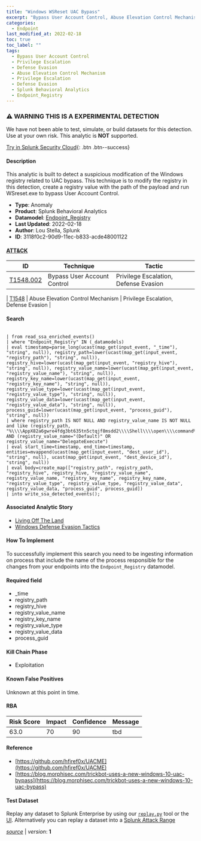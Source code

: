 ```yaml
---
title: "Windows WSReset UAC Bypass"
excerpt: "Bypass User Account Control, Abuse Elevation Control Mechanism"
categories:
  - Endpoint
last_modified_at: 2022-02-18
toc: true
toc_label: ""
tags:
  - Bypass User Account Control
  - Privilege Escalation
  - Defense Evasion
  - Abuse Elevation Control Mechanism
  - Privilege Escalation
  - Defense Evasion
  - Splunk Behavioral Analytics
  - Endpoint_Registry
---
```


### ⚠️ WARNING THIS IS A EXPERIMENTAL DETECTION
We have not been able to test, simulate, or build datasets for this detection. Use at your own risk. This analytic is **NOT** supported.


[Try in Splunk Security Cloud](https://www.splunk.com/en_us/cyber-security.html){: .btn .btn--success}

#### Description

This analytic is built to detect a suspicious modification of the Windows registry related to UAC bypass. This technique is to modify the registry in this detection, create a registry value with the path of the payload and run WSreset.exe to bypass User Account Control.

- **Type**: Anomaly
- **Product**: Splunk Behavioral Analytics
- **Datamodel**: [Endpoint_Registry](https://docs.splunk.com/Documentation/CIM/latest/User/EndpointRegistry)
- **Last Updated**: 2022-02-18
- **Author**: Lou Stella, Splunk
- **ID**: 3118f0c2-90d9-11ec-b833-acde48001122


#### [ATT&CK](https://attack.mitre.org/)

| ID          | Technique   | Tactic         |
| ----------- | ----------- |--------------- |
| [T1548.002](https://attack.mitre.org/techniques/T1548/002/) | Bypass User Account Control | Privilege Escalation, Defense Evasion |

| [T1548](https://attack.mitre.org/techniques/T1548/) | Abuse Elevation Control Mechanism | Privilege Escalation, Defense Evasion |

#### Search

```

| from read_ssa_enriched_events() 
| where "Endpoint_Registry" IN (_datamodels) 
| eval timestamp=parse_long(ucast(map_get(input_event, "_time"), "string", null)), registry_path=lower(ucast(map_get(input_event, "registry_path"), "string", null)), registry_hive=lower(ucast(map_get(input_event, "registry_hive"), "string", null)), registry_value_name=lower(ucast(map_get(input_event, "registry_value_name"), "string", null)), registry_key_name=lower(ucast(map_get(input_event, "registry_key_name"), "string", null)), registry_value_type=lower(ucast(map_get(input_event, "registry_value_type"), "string", null)), registry_value_data=lower(ucast(map_get(input_event, "registry_value_data"), "string", null)), process_guid=lower(ucast(map_get(input_event, "process_guid"), "string", null)) 
| where registry_path IS NOT NULL AND registry_value_name IS NOT NULL and like (registry_path, "%\\\\AppX82a6gwre4fdg3bt635tn5ctqjf8msdd2\\\\Shell\\\\open\\\\command%") AND (registry_value_name="(Default)" OR registry_value_name="DelegateExecute") 
| eval start_time=timestamp, end_time=timestamp, entities=mvappend(ucast(map_get(input_event, "dest_user_id"), "string", null), ucast(map_get(input_event, "dest_device_id"), "string", null)) 
| eval body=create_map(["registry_path", registry_path, "registry_hive", registry_hive, "registry_value_name", registry_value_name, "registry_key_name", registry_key_name, "registry_value_type", registry_value_type, "registry_value_data", registry_value_data, "process_guid", process_guid]) 
| into write_ssa_detected_events(); 
```

#### Associated Analytic Story
* [Living Off The Land](/stories/living_off_the_land)
* [Windows Defense Evasion Tactics](/stories/windows_defense_evasion_tactics)


#### How To Implement
To successfully implement this search you need to be ingesting information on process that include the name of the process responsible for the changes from your endpoints into the `Endpoint_Registry` datamodel.

#### Required field
* _time
* registry_path
* registry_hive
* registry_value_name
* registry_key_name
* registry_value_type
* registry_value_data
* process_guid


#### Kill Chain Phase
* Exploitation


#### Known False Positives
Unknown at this point in time.


#### RBA

| Risk Score  | Impact      | Confidence   | Message      |
| ----------- | ----------- |--------------|--------------|
| 63.0 | 70 | 90 | tbd |




#### Reference

* [https://github.com/hfiref0x/UACME](https://github.com/hfiref0x/UACME)
* [https://blog.morphisec.com/trickbot-uses-a-new-windows-10-uac-bypass](https://blog.morphisec.com/trickbot-uses-a-new-windows-10-uac-bypass)



#### Test Dataset
Replay any dataset to Splunk Enterprise by using our [`replay.py`](https://github.com/splunk/attack_data#using-replaypy) tool or the [UI](https://github.com/splunk/attack_data#using-ui).
Alternatively you can replay a dataset into a [Splunk Attack Range](https://github.com/splunk/attack_range#replay-dumps-into-attack-range-splunk-server)




[*source*](https://github.com/splunk/security_content/tree/develop/detections/experimental/endpoint/windows_wsreset_uac_bypass.yml) \| *version*: **1**